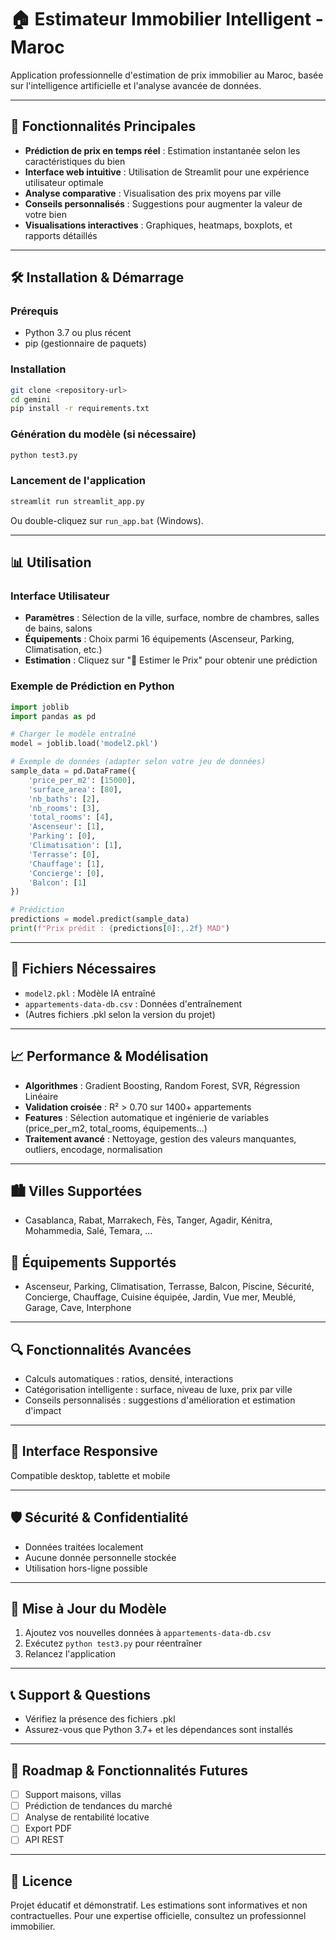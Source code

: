 
# 🏠 Estimateur Immobilier Intelligent - Maroc

Application professionnelle d'estimation de prix immobilier au Maroc, basée sur l'intelligence artificielle et l'analyse avancée de données.

---

## 🚀 Fonctionnalités Principales

- **Prédiction de prix en temps réel** : Estimation instantanée selon les caractéristiques du bien
- **Interface web intuitive** : Utilisation de Streamlit pour une expérience utilisateur optimale
- **Analyse comparative** : Visualisation des prix moyens par ville
- **Conseils personnalisés** : Suggestions pour augmenter la valeur de votre bien
- **Visualisations interactives** : Graphiques, heatmaps, boxplots, et rapports détaillés

---

## 🛠️ Installation & Démarrage

### Prérequis
- Python 3.7 ou plus récent
- pip (gestionnaire de paquets)

### Installation
```bash
git clone <repository-url>
cd gemini
pip install -r requirements.txt
```

### Génération du modèle (si nécessaire)
```bash
python test3.py
```

### Lancement de l'application
```bash
streamlit run streamlit_app.py
```
Ou double-cliquez sur `run_app.bat` (Windows).

---

## 📊 Utilisation

### Interface Utilisateur
- **Paramètres** : Sélection de la ville, surface, nombre de chambres, salles de bains, salons
- **Équipements** : Choix parmi 16 équipements (Ascenseur, Parking, Climatisation, etc.)
- **Estimation** : Cliquez sur "🔮 Estimer le Prix" pour obtenir une prédiction

### Exemple de Prédiction en Python
```python
import joblib
import pandas as pd

# Charger le modèle entraîné
model = joblib.load('model2.pkl')

# Exemple de données (adapter selon votre jeu de données)
sample_data = pd.DataFrame({
    'price_per_m2': [15000],
    'surface_area': [80],
    'nb_baths': [2],
    'nb_rooms': [3],
    'total_rooms': [4],
    'Ascenseur': [1],
    'Parking': [0],
    'Climatisation': [1],
    'Terrasse': [0],
    'Chauffage': [1],
    'Concierge': [0],
    'Balcon': [1]
})

# Prédiction
predictions = model.predict(sample_data)
print(f"Prix prédit : {predictions[0]:,.2f} MAD")
```

---

## 🔧 Fichiers Nécessaires

- `model2.pkl` : Modèle IA entraîné
- `appartements-data-db.csv` : Données d'entraînement
- (Autres fichiers .pkl selon la version du projet)

---

## 📈 Performance & Modélisation

- **Algorithmes** : Gradient Boosting, Random Forest, SVR, Régression Linéaire
- **Validation croisée** : R² > 0.70 sur 1400+ appartements
- **Features** : Sélection automatique et ingénierie de variables (price_per_m2, total_rooms, équipements...)
- **Traitement avancé** : Nettoyage, gestion des valeurs manquantes, outliers, encodage, normalisation

---

## 🏙️ Villes Supportées

- Casablanca, Rabat, Marrakech, Fès, Tanger, Agadir, Kénitra, Mohammedia, Salé, Temara, ...

## 🎯 Équipements Supportés

- Ascenseur, Parking, Climatisation, Terrasse, Balcon, Piscine, Sécurité, Concierge, Chauffage, Cuisine équipée, Jardin, Vue mer, Meublé, Garage, Cave, Interphone

---

## 🔍 Fonctionnalités Avancées

- Calculs automatiques : ratios, densité, interactions
- Catégorisation intelligente : surface, niveau de luxe, prix par ville
- Conseils personnalisés : suggestions d'amélioration et estimation d'impact

---

## 📱 Interface Responsive

Compatible desktop, tablette et mobile

---

## 🛡️ Sécurité & Confidentialité

- Données traitées localement
- Aucune donnée personnelle stockée
- Utilisation hors-ligne possible

---

## 🔄 Mise à Jour du Modèle

1. Ajoutez vos nouvelles données à `appartements-data-db.csv`
2. Exécutez `python test3.py` pour réentraîner
3. Relancez l'application

---

## 📞 Support & Questions

- Vérifiez la présence des fichiers .pkl
- Assurez-vous que Python 3.7+ et les dépendances sont installés

---

## 🌟 Roadmap & Fonctionnalités Futures

- [ ] Support maisons, villas
- [ ] Prédiction de tendances du marché
- [ ] Analyse de rentabilité locative
- [ ] Export PDF
- [ ] API REST

---

## 📄 Licence

Projet éducatif et démonstratif. Les estimations sont informatives et non contractuelles. Pour une expertise officielle, consultez un professionnel immobilier.
